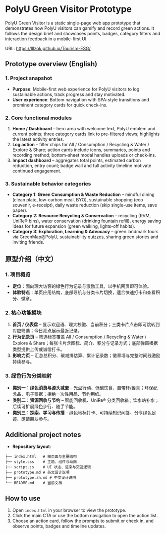# PolyU Green Visitor Prototype

PolyU Green Visitor is a static single-page web app prototype that demonstrates how PolyU visitors can gamify and record green actions. It follows the design brief and showcases points, badges, category filters and interaction feedback in a mobile-first UI.

URL: https://lllzok.github.io/Tourism-ESG/

## Prototype overview (English)

### 1. Project snapshot
- **Purpose**: Mobile-first web experience for PolyU visitors to log sustainable actions, track progress and stay motivated.
- **User experience**: Bottom navigation with SPA-style transitions and prominent category cards for quick check-ins.

### 2. Core functional modules
1. **Home / Dashboard** – hero area with welcome text, PolyU emblem and current points; three category cards link to pre-filtered views; highlights the latest activity entries.
2. **Log action** – filter chips for All / Consumption / Recycling & Water / Explore & Share; action cards include icons, summaries, points and recording method; bottom-sheet modal handles uploads or check-ins.
3. **Impact dashboard** – aggregates total points, estimated carbon reduction, entry count; badge wall and full activity timeline motivate continued engagement.

### 3. Sustainable behavior categories
- **Category 1: Green Consumption & Waste Reduction** – mindful dining (clean plate, low-carbon meal, BYO), sustainable shopping (eco souvenir, e-receipt), daily waste reduction (skip single-use items, save paper).
- **Category 2: Resource Recycling & Conservation** – recycling (RVM, UniRe® bins), water conservation (drinking fountain refill), energy saving ideas for future expansion (green walking, lights-off habits).
- **Category 3: Exploration, Learning & Advocacy** – green landmark tours via GreenMap@PolyU, sustainability quizzes, sharing green stories and inviting friends.

## 原型介绍（中文）

### 1. 项目概览
- **定位**：面向理大访客的绿色行为记录与激励工具，以手机网页即可体验。
- **体验特点**：单页应用结构，底部导航与分类卡片切换，适合快速打卡和查看积分、徽章。

### 2. 核心功能模块
1. **首页 / 仪表盘** – 显示欢迎语、理大校徽、当前积分；三类卡片点击即可跳转到对应筛选；今日亮点展示最近记录。
2. **行为记录页** – 筛选标签覆盖 All / Consumption / Recycling & Water / Explore & Share；每张卡片含图标、简介、积分与记录方式；底部弹窗根据类型提供上传或诚信打卡。
3. **影响力页** – 汇总总积分、碳减排估算、累计记录数；徽章墙与完整时间线激励持续参与。

### 3. 绿色行为分类映射
- **类别一：绿色消费与源头减废** – 光盘行动、低碳饮食、自带杯/餐具；环保纪念品、电子票据；拒绝一次性用品、节约用纸。
- **类别二：资源回收与节约** – 智能回收机、UniRe® 分类回收箱；饮水站补水；后续可扩展绿色步行、随手节能。
- **类别三：探索、学习与传播** – 绿色地标打卡、可持续知识问答、分享绿色足迹、邀请朋友参与。

## Additional project notes
- **Repository layout**:

```
├── index.html   # 根页面与主要结构
├── style.css    # 主题、组件与动画
├── script.js    # UI 状态、渲染与交互逻辑
├── prototype.md # 英文设计说明
├── prototype.zh.md # 中文设计说明
└── README.md    # 当前文档
```

## How to use

1. Open `index.html` in your browser to view the prototype.
2. Click the main CTA or use the bottom navigation to open the action list.
3. Choose an action card, follow the prompts to submit or check in, and observe points, badges and timeline updates.


